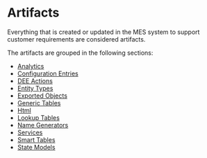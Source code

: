 # Artifacts

Everything that is created or updated in the MES system to support customer requirements are considered artifacts.

The artifacts are grouped in the following sections:
* [Analytics](/cmf.custom.help/techspec>artifacts>c_analytics)
* [Configuration Entries](/cmf.custom.help/techspec>artifacts>configurations)
* [DEE Actions](/cmf.custom.help/techspec>artifacts>deeactions)
* [Entity Types](/cmf.custom.help/techspec>artifacts>entitytypes)
* [Exported Objects](/cmf.custom.help/techspec>artifacts>exportedobjects)
* [Generic Tables](/cmf.custom.help/techspec>artifacts>generictables)
* [Html](/cmf.custom.help/techspec>artifacts>html)
* [Lookup Tables](/cmf.custom.help/techspec>artifacts>lookuptables)
* [Name Generators](/cmf.custom.help/techspec>artifacts>namegenerators)
* [Services](/cmf.custom.help/techspec>artifacts>services)
* [Smart Tables](/cmf.custom.help/techspec>artifacts>smarttables)
* [State Models](/cmf.custom.help/techspec>artifacts>statemodels)


